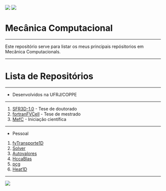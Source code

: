 ![](https://img.shields.io/github/last-commit/HenriqueCCdA/bootCampAluraDataScience?style=plasti&ccolor=blue)
![](https://img.shields.io/badge/Autor-Henrique%20C%20C%20de%20Andrade-blue)


# Mecânica Computacional 
---

Este repositório serve para listar os meus principais repósitorios em Mecânica Computacionals.

---
# Lista de Repositórios
---

* Desenvolvidos na UFRJ/COPPE
---
1. [SFR3D-1.0](https://github.com/HenriqueCCdA/SFR3D-1.0) - Tese de doutorado
2. [fortranFVCell](https://github.com/HenriqueCCdA/fortranFVCell) - Tese de mestrado
3. [MefC](https://github.com/HenriqueCCdA/MefC) - Iniciação científica

---
* Pessoal

1.  [fvTransporte1D](https://github.com/HenriqueCCdA/fvTransporte1D)  
2.  [Solver](https://github.com/HenriqueCCdA/Solvers)
3.  [Autovalores](https://github.com/HenriqueCCdA/Autovalores)
4.  [HccaBlas](https://github.com/HenriqueCCdA/HccaBlas)
5.  [pcg](https://github.com/HenriqueCCdA/pcg)
6.  [Heat1D](https://github.com/HenriqueCCdA/Heat1D)

---

[<img src="https://img.shields.io/badge/mail-EA4335?style=flat-square&logo=Gmail&logoColor=white" />](henrique.ccda@gmail.com)

